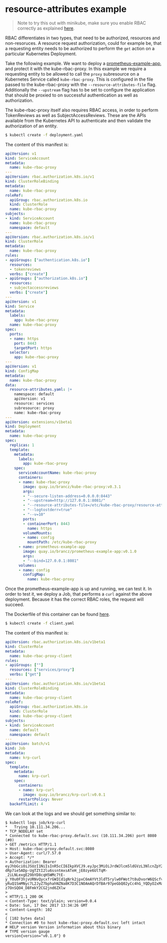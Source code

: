 # resource-attributes example

> Note to try this out with minikube, make sure you enable RBAC correctly as explained [here](../minikube-rbac).

RBAC differentiates in two types, that need to be authorized, resources and non-resoruces. A resource request authorization, could for example be, that a requesting entity needs to be authorized to perform the `get` action on a particular Kubernetes Deployment.

Take the following example. We want to deploy a [prometheus-example-app](https://github.com/brancz/prometheus-example-app), and protect it with the kube-rbac-proxy. In this example we require a requesting entity to be allowed to call the `proxy` subresource on a Kubernetes Service called `kube-rbac-proxy`. This is configured in the file passed to the kube-rbac-proxy with the `--resource-attributes-file` flag. Additionally the `--upstream` flag has to be set to configure the application that should be proxied to on successful authentication as well as authorization.

The kube-rbac-proxy itself also requires RBAC access, in order to perform TokenReviews as well as SubjectAccessReviews. These are the APIs available from the Kubernetes API to authenticate and then validate the authorization of an entity.

```bash
$ kubectl create -f deployment.yaml
```

The content of this manifest is:

[embedmd]:# (./deployment.yaml)
```yaml
apiVersion: v1
kind: ServiceAccount
metadata:
  name: kube-rbac-proxy
---
apiVersion: rbac.authorization.k8s.io/v1
kind: ClusterRoleBinding
metadata:
  name: kube-rbac-proxy
roleRef:
  apiGroup: rbac.authorization.k8s.io
  kind: ClusterRole
  name: kube-rbac-proxy
subjects:
- kind: ServiceAccount
  name: kube-rbac-proxy
  namespace: default
---
apiVersion: rbac.authorization.k8s.io/v1
kind: ClusterRole
metadata:
  name: kube-rbac-proxy
rules:
- apiGroups: ["authentication.k8s.io"]
  resources:
  - tokenreviews
  verbs: ["create"]
- apiGroups: ["authorization.k8s.io"]
  resources:
  - subjectaccessreviews
  verbs: ["create"]
---
apiVersion: v1
kind: Service
metadata:
  labels:
    app: kube-rbac-proxy
  name: kube-rbac-proxy
spec:
  ports:
  - name: https
    port: 8443
    targetPort: https
  selector:
    app: kube-rbac-proxy
---
apiVersion: v1
kind: ConfigMap
metadata:
  name: kube-rbac-proxy
data:
  resource-attributes.yaml: |+
    namespace: default
    apiVersion: v1
    resource: services
    subresource: proxy
    name: kube-rbac-proxy
---
apiVersion: extensions/v1beta1
kind: Deployment
metadata:
  name: kube-rbac-proxy
spec:
  replicas: 1
  template:
    metadata:
      labels:
        app: kube-rbac-proxy
    spec:
      serviceAccountName: kube-rbac-proxy
      containers:
      - name: kube-rbac-proxy
        image: quay.io/brancz/kube-rbac-proxy:v0.3.1
        args:
        - "--secure-listen-address=0.0.0.0:8443"
        - "--upstream=http://127.0.0.1:8081/"
        - "--resource-attributes-file=/etc/kube-rbac-proxy/resource-attributes.yaml"
        - "--logtostderr=true"
        - "--v=10"
        ports:
        - containerPort: 8443
          name: https
        volumeMounts:
        - name: config
          mountPath: /etc/kube-rbac-proxy
      - name: prometheus-example-app
        image: quay.io/brancz/prometheus-example-app:v0.1.0
        args:
        - "--bind=127.0.0.1:8081"
      volumes:
      - name: config
        configMap:
          name: kube-rbac-proxy
```

Once the prometheus-example-app is up and running, we can test it. In order to test it, we deploy a Job, that performs a `curl` against the above deployment. Because it has the correct RBAC roles, the request will succeed.

The Dockerfile of this container can be found [here](../example-client/Dockerfile).

```bash
$ kubectl create -f client.yaml
```

The content of this manifest is:

[embedmd]:# (./client.yaml)
```yaml
apiVersion: rbac.authorization.k8s.io/v1beta1
kind: ClusterRole
metadata:
  name: kube-rbac-proxy-client
rules:
- apiGroups: [""]
  resources: ["services/proxy"]
  verbs: ["get"]
---
apiVersion: rbac.authorization.k8s.io/v1beta1
kind: ClusterRoleBinding
metadata:
  name: kube-rbac-proxy-client
roleRef:
  apiGroup: rbac.authorization.k8s.io
  kind: ClusterRole
  name: kube-rbac-proxy-client
subjects:
- kind: ServiceAccount
  name: default
  namespace: default
---
apiVersion: batch/v1
kind: Job
metadata:
  name: krp-curl
spec:
  template:
    metadata:
      name: krp-curl
    spec:
      containers:
      - name: krp-curl
        image: quay.io/brancz/krp-curl:v0.0.1
      restartPolicy: Never
  backoffLimit: 4
```

We can look at the logs and we should get something similar to:

```
$ kubectl logs job/krp-curl
*   Trying 10.111.34.206...
* TCP_NODELAY set
* Connected to kube-rbac-proxy.default.svc (10.111.34.206) port 8080 (#0)
> GET /metrics HTTP/1.1
> Host: kube-rbac-proxy.default.svc:8080
> User-Agent: curl/7.57.0
> Accept: */*
> Authorization: Bearer eyJhbGciOiJSUzI1NiIsInR5cCI6IkpXVCJ9.eyJpc3MiOiJrdWJlcm5ldGVzL3NlcnZpY2VhY2NvdW50Iiwia3ViZXJuZXRlcy5pby9zZXJ2aWNlYWNjb3VudC9uYW1lc3BhY2UiOiJkZWZhdWx0Iiwia3ViZXJuZXRlcy5pby9zZXJ2aWNlYWNjb3VudC9zZWNyZXQubmFtZSI6ImRlZmF1bHQtdG9rZW4tNHZxZGIiLCJrdWJlcm5ldGVzLmlvL3NlcnZpY2VhY2NvdW50L3NlcnZpY2UtYWNjb3VudC5uYW1lIjoiZGVmYXVsdCIsImt1YmVybmV0ZXMuaW8vc2VydmljZWFjY291bnQvc2VydmljZS1hY2NvdW50LnVpZCI6ImQwNzU4NDE3LWUzMmUtMTFlNy1hOTQ1LTA4MDAyNzg2NjgwMCIsInN1YiI6InN5c3RlbTpzZXJ2aWNlYWNjb3VudDpkZWZhdWx0OmRlZmF1bHQifQ.eftzPb2rthIcW8Md4URFYpDhyEKuqepP7WKsWO25uBdWlN85TcPkeGSaRf7-dRp7ie5ADp-UgTZtI2lu6ssntmxsATeH_jE0zye6UlTqM-_2iLNLexgE29bYD8cqH5WMc7tE-y_Y0u0F3hjvURNvQycxfrGWICd1gNrk2jpxC6mAYVt3ldT5rylw0FWot7t8uDvorW6QScfvPPNmwh0hHsdvMuJ2e8lc9KDnTS-yRuQ1SmMNyc7L2JyZ7bphahNZNa8K7D3C1NOAmAQrDfBAr97peGbQ02yCc4hG_YQDyO2xMaQs_AFf38ZIiM-z7OnSQO4_D8FmkY2CG2jnd6ZXlw
>
< HTTP/1.1 200 OK
< Content-Type: text/plain; version=0.0.4
< Date: Sun, 17 Dec 2017 13:34:26 GMT
< Content-Length: 102
<
{ [102 bytes data]
* Connection #0 to host kube-rbac-proxy.default.svc left intact
# HELP version Version information about this binary
# TYPE version gauge
version{version="v0.1.0"} 0
```

